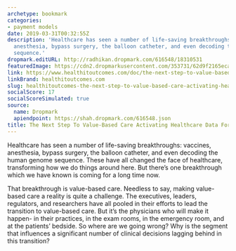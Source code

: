 ```yaml
---
archetype: bookmark
categories:
- payment models
date: 2019-03-31T00:32:55Z
description: 'Healthcare has seen a number of life-saving breakthroughs: vaccines,
  anesthesia, bypass surgery, the balloon catheter, and even decoding the human genome
  sequence.'
dropmark.editURL: http://radhikan.dropmark.com/616548/18310531
featuredImage: https://cdn2.dropmarkusercontent.com/353731/62d9f2165eca083f3bbd2024cbbda7971381ba7843d9833589a537802ed2c993/thumbnail/hito_group_doctors_tablet.jpg?Expires=1557430062&Signature=T5VO5iHbIFAWZ0HnV~m89T9SzWJPdADQ4H3oSMoOeMYPyWwPHAXY6sHvNZFd46NbmHYbwASOpA0JBFgP87-5FHHz0-J77qf0ZIhYvQn9Dts--hBJk~dTHkrES6wXgELilPtwfbf44facs0cCzV43iUC3gjET-U0r4x7fUAos7ZrA4WabyQGCfVZk7TzeEkSYjyvxPsBpDQN~XsWyk5B3YfWD8hymA7X7xMqEkjS3N5uSYsK5aJfWruFxTCTrh3dxs64~tGtteWULcC2~n28UPtbyIA0~-7m1efS1yGgWCIpEB9Sv6z0B8o03CM15yWBrK69M6-CfowiA8JDuc3Cpaw__&Key-Pair-Id=APKAITQYWVEN757ZA4KQ
link: https://www.healthitoutcomes.com/doc/the-next-step-to-value-based-care-activating-healthcare-data-for-physicians-0001
linkBrand: healthitoutcomes.com
slug: healthitoutcomes-the-next-step-to-value-based-care-activating-healthcare-data-for-physicians
socialScore: 17
socialScoreSimulated: true
source:
  name: Dropmark
  apiendpoint: https://shah.dropmark.com/616548.json
title: The Next Step To Value-Based Care Activating Healthcare Data For Physicians
---
```

Healthcare has seen a number of life-saving breakthroughs: vaccines, anesthesia, bypass surgery, the balloon catheter, and even decoding the human genome sequence. These have all changed the face of healthcare, transforming how we do things around here. But there’s one breakthrough which we have known is coming for a long time now.

That breakthrough is value-based care. Needless to say, making value-based care a reality is quite a challenge. The executives, leaders, regulators, and researchers have all pooled in their efforts to lead the transition to value-based care. But it’s the physicians who will make it happen- in their practices, in the exam rooms, in the emergency room, and at the patients’ bedside. So where are we going wrong? Why is the segment that influences a significant number of clinical decisions lagging behind in this transition?

